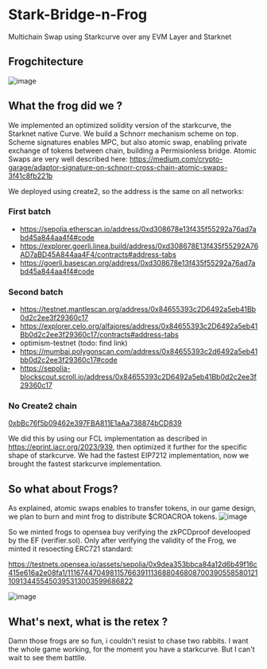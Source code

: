 # Stark-Bridge-n-Frog
Multichain Swap using Starkcurve over any EVM Layer and Starknet


## Frogchitecture

![image](https://github.com/rdubois-crypto/Stark-Bridge-n-Frog/assets/103030189/0fa55d18-6358-41e0-a1e9-f2b8cc650ffd)


## What the frog did we ?

We implemented an optimized solidity version of the starkcurve, the Starknet native Curve. We build a Schnorr mechanism scheme on top.
Scheme signatures enables MPC, but also atomic swap, enabling private exchange of tokens between chain, building a Permisionless bridge.
Atomic Swaps are very well described here:
https://medium.com/crypto-garage/adaptor-signature-on-schnorr-cross-chain-atomic-swaps-3f41c8fb221b

We deployed using create2, so the address is the same on all networks:
### First batch
* https://sepolia.etherscan.io/address/0xd308678e13f435f55292a76ad7abd45a844aa4f4#code
* https://explorer.goerli.linea.build/address/0xd308678E13f435f55292A76AD7aBD45A844aa4F4/contracts#address-tabs
* https://goerli.basescan.org/address/0xd308678e13f435f55292a76ad7abd45a844aa4f4#code

### Second batch
* https://testnet.mantlescan.org/address/0x84655393c2D6492a5eb41Bb0d2c2ee3f29360c17
* https://explorer.celo.org/alfajores/address/0x84655393c2D6492a5eb41Bb0d2c2ee3f29360c17/contracts#address-tabs
* optimism-testnet (todo: find link)
* https://mumbai.polygonscan.com/address/0x84655393c2d6492a5eb41bb0d2c2ee3f29360c17#code
* https://sepolia-blockscout.scroll.io/address/0x84655393c2D6492a5eb41Bb0d2c2ee3f29360c17
### No Create2 chain
[0xbBc76f5b09462e397FBA811E1aAa738874bCD839](https://stylus-testnet-explorer.arbitrum.io/address/0xbBc76f5b09462e397FBA811E1aAa738874bCD839/contracts#address-tabs)

We did this by using our FCL implementation as described in https://eprint.iacr.org/2023/939, then optimized it further for the specific shape
of starkcurve. We had the fastest EIP7212 implementation, now we brought the fastest starkcurve implementation.

## So what about Frogs?

As explained, atomic swaps enables to transfer tokens, in our game design, we plan to burn and mint frog to distribute $CROACROA tokens.
![image](https://github.com/rdubois-crypto/Stark-Bridge-n-Frog/assets/103030189/1a8d66ba-e746-4886-ab48-ead2935eb0aa)

So we minted frogs to opensea buy verifying the zkPCDproof develooped by the EF (verifier.sol).
Only after verifying the validity of the Frog, we minted it resoecting ERC721 standard:

https://testnets.opensea.io/assets/sepolia/0x9dea353bbca84a12d6b49f16c415e616a2e08fa1/111674470498115766391113688046808700390558580121109134455450395313003599686822

![image](https://github.com/rdubois-crypto/Stark-Bridge-n-Frog/assets/103030189/b9249102-2ed2-4def-a376-4c5a5c4c151d)

## What's next, what is the retex ?

Damn those frogs are so fun, i couldn't resist to chase two rabbits. I want the whole game working, for the moment you have a starkcurve. But I can't wait to see them battlle.





